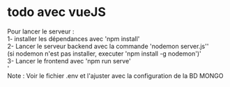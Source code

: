 # todo avec vueJS

Pour lancer le serveur :<br>
1- installer les dépendances avec 'npm install'<br>
2- Lancer le serveur backend avec la commande 'nodemon server.js''<br>
(si nodemon n'est pas installer, executer 'npm install -g nodemon')'<br>
3- Lancer le frontend avec 'npm run serve'<br>'<br>
Note : Voir le fichier .env et l'ajuster avec la configuration de la BD MONGO